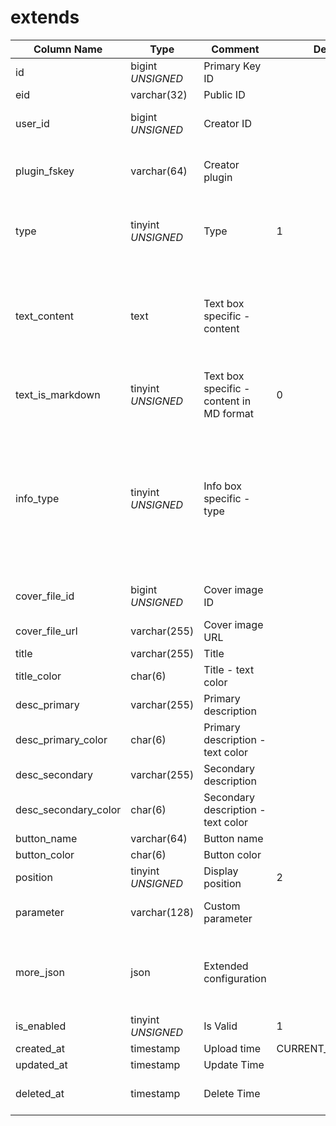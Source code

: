 # extends

| Column Name | Type | Comment | Default | Null | Remark |
| --- | --- | --- | --- | --- | --- |
| id | bigint *UNSIGNED* | Primary Key ID | | NO | Auto Increment |
| eid | varchar(32) | Public ID |  | NO | **Unique** |
| user_id | bigint *UNSIGNED* | Creator ID |  | NO | Related field [users->id](../users/users.md) |
| plugin_fskey | varchar(64) | Creator plugin |  | NO | Related field [plugins->fskey](../plugins/plugins.md) |
| type | tinyint *UNSIGNED* | Type | 1 |  NO| 1. Text box / 2. Info box / 3. Interactive box |
| text_content | text | Text box specific - content |  | YES | Valid only when frame is "text box" extension type, supports Morkdown format |
| text_is_markdown | tinyint *UNSIGNED* | Text box specific - content in MD format | 0 | NO | 0. No / 1. Yes |
| info_type | tinyint *UNSIGNED* | Info box specific - type |  | YES | 1. Square info frame<br>2. Large square info frame<br>3. Vertical image info frame<br>4. Horizontal image info frame |
| cover_file_id | bigint *UNSIGNED* | Cover image ID |  | YES | Related field [files->id](../systems/files.md) |
| cover_file_url | varchar(255) | Cover image URL |  | YES |  |
| title | varchar(255) | Title |  | YES | **Multilingual**  |
| title_color | char(6) | Title - text color |  | YES |  |
| desc_primary | varchar(255) | Primary description |  | YES | **Multilingual** |
| desc_primary_color | char(6) | Primary description - text color |  | YES |  |
| desc_secondary | varchar(255) | Secondary description |  | YES | **Multilingual** |
| desc_secondary_color | char(6) | Secondary description - text color |  | YES |  |
| button_name | varchar(64) | Button name |  | YES | **Multilingual** |
| button_color | char(6) | Button color |  | YES |  |
| position | tinyint *UNSIGNED* | Display position | 2 | NO | 1. Top / 2. Bottom |
| parameter | varchar(128) | Custom parameter |  | YES | Logic refers to [plugin description](../plugins/plugins.md#url-concatenation-description) |
| more_json | json | Extended configuration |  | YES | Custom information, how to use requires client cooperation |
| is_enabled | tinyint *UNSIGNED* | Is Valid | 1 | NO | 0.Invalid / 1.Valid |
| created_at | timestamp | Upload time | CURRENT_TIMESTAMP | NO |  |
| updated_at | timestamp | Update Time |  | YES |  |
| deleted_at | timestamp | Delete Time |  | YES | Empty means not deleted |

